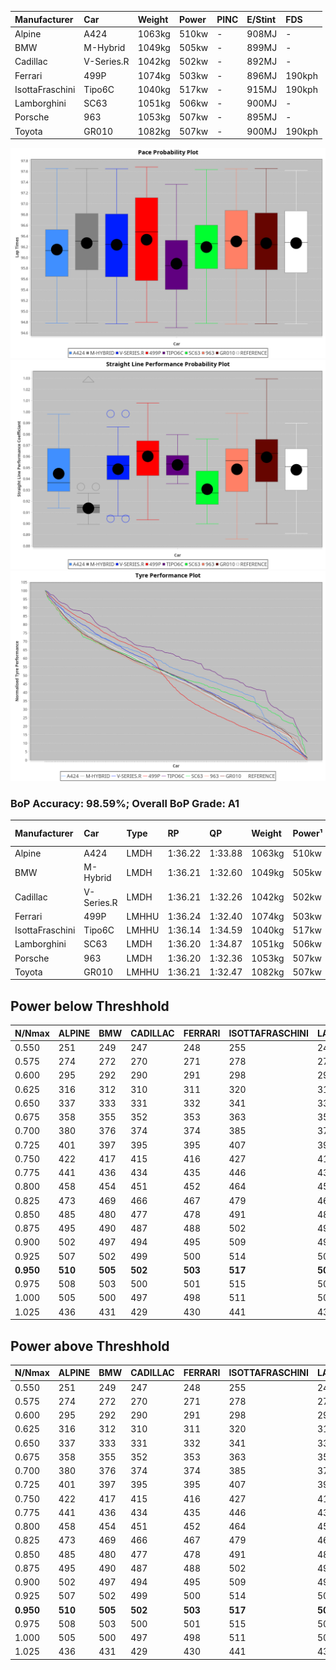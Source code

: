 |Manufacturer|Car|Weight|Power|PINC|E/Stint|FDS|
|:-|:-|:-|:-|:-|:-|:-|
|Alpine|A424|1063kg|510kw|-|908MJ|-|
|BMW|M-Hybrid|1049kg|505kw|-|899MJ|-|
|Cadillac|V-Series.R|1042kg|502kw|-|892MJ|-|
|Ferrari|499P|1074kg|503kw|-|896MJ|190kph|
|IsottaFraschini|Tipo6C|1040kg|517kw|-|915MJ|190kph|
|Lamborghini|SC63|1051kg|506kw|-|900MJ|-|
|Porsche|963|1053kg|507kw|-|895MJ|-|
|Toyota|GR010|1082kg|507kw|-|900MJ|190kph|

![PACECHART](./IMG/ACOMETHOD.png)
![STRAIGHTLINEPERFORMANCECHART](./IMG/ACOMETHOD_sp.png)
![TYREPERFORMANCECHART](./IMG/ACOMETHOD_tw.png)

### BoP Accuracy: 98.59%; Overall BoP Grade: A1
|Manufacturer|Car|Type|RP|QP|Weight|Power¹|Threshhold|PINC|Power²|E/Stint|AVG Vmax|FDS|RDLC|L/Stint|BOP-Grade|ModelAccuracy|ModelPoints|Match%|
|:-|:-|:-|:-|:-|:-|:-|:-|:-|:-|:-|:-|:-|:-|:-|:-|:-|:-|:-|
|Alpine|A424|LMDH|1:36.22|1:33.88|1063kg|510kw|210.0kph|-|510kw|908MJ|292.62kph|-|1.00|37|~A1|80.53%|517|100.00%|
|BMW|M-Hybrid|LMDH|1:36.21|1:32.60|1049kg|505kw|210.0kph|-|505kw|899MJ|288.98kph|-|1.02|37|~A1|96.62%|1656|100.00%|
|Cadillac|V-Series.R|LMDH|1:36.21|1:32.26|1042kg|502kw|210.0kph|-|502kw|892MJ|292.95kph|-|1.02|37|~A1|90.68%|2081|100.00%|
|Ferrari|499P|LMHHU|1:36.24|1:32.40|1074kg|503kw|210.0kph|-|503kw|896MJ|294.12kph|190kph|1.02|37|~A1|94.63%|2574|100.00%|
|IsottaFraschini|Tipo6C|LMHHU|1:36.14|1:34.59|1040kg|517kw|210.0kph|-|517kw|915MJ|295.13kph|190kph|1.06|37|+B1|66.67%|96|89.91%|
|Lamborghini|SC63|LMDH|1:36.20|1:34.87|1051kg|506kw|210.0kph|-|506kw|900MJ|290.58kph|-|1.04|37|~A1|92.15%|399|98.82%|
|Porsche|963|LMDH|1:36.20|1:32.36|1053kg|507kw|210.0kph|-|507kw|895MJ|293.36kph|-|1.01|37|~A1|95.67%|5902|100.00%|
|Toyota|GR010|LMHHU|1:36.21|1:32.47|1082kg|507kw|210.0kph|-|507kw|900MJ|294.02kph|190kph|1.01|37|~A1|91.69%|3310|100.00%|

## Power below Threshhold
|N/Nmax|ALPINE|BMW|CADILLAC|FERRARI|ISOTTAFRASCHINI|LAMBORGHINI|PORSCHE|TOYOTA|
|:-|:-|:-|:-|:-|:-|:-|:-|:-|
|0.550|251|249|247|248|255|249|250|250|
|0.575|274|272|270|271|278|272|273|273|
|0.600|295|292|290|291|298|292|293|293|
|0.625|316|312|310|311|320|313|314|314|
|0.650|337|333|331|332|341|334|335|335|
|0.675|358|355|352|353|363|355|356|356|
|0.700|380|376|374|374|385|377|377|377|
|0.725|401|397|395|395|407|398|399|399|
|0.750|422|417|415|416|427|418|419|419|
|0.775|441|436|434|435|446|437|438|438|
|0.800|458|454|451|452|464|454|455|455|
|0.825|473|469|466|467|479|469|470|470|
|0.850|485|480|477|478|491|481|482|482|
|0.875|495|490|487|488|502|491|492|492|
|0.900|502|497|494|495|509|498|499|499|
|0.925|507|502|499|500|514|503|504|504|
|**0.950**|**510**|**505**|**502**|**503**|**517**|**506**|**507**|**507**|
|0.975|508|503|500|501|515|504|505|505|
|1.000|505|500|497|498|511|501|502|502|
|1.025|436|431|429|430|441|432|433|433|

## Power above Threshhold
|N/Nmax|ALPINE|BMW|CADILLAC|FERRARI|ISOTTAFRASCHINI|LAMBORGHINI|PORSCHE|TOYOTA|
|:-|:-|:-|:-|:-|:-|:-|:-|:-|
|0.550|251|249|247|248|255|249|250|250|
|0.575|274|272|270|271|278|272|273|273|
|0.600|295|292|290|291|298|292|293|293|
|0.625|316|312|310|311|320|313|314|314|
|0.650|337|333|331|332|341|334|335|335|
|0.675|358|355|352|353|363|355|356|356|
|0.700|380|376|374|374|385|377|377|377|
|0.725|401|397|395|395|407|398|399|399|
|0.750|422|417|415|416|427|418|419|419|
|0.775|441|436|434|435|446|437|438|438|
|0.800|458|454|451|452|464|454|455|455|
|0.825|473|469|466|467|479|469|470|470|
|0.850|485|480|477|478|491|481|482|482|
|0.875|495|490|487|488|502|491|492|492|
|0.900|502|497|494|495|509|498|499|499|
|0.925|507|502|499|500|514|503|504|504|
|**0.950**|**510**|**505**|**502**|**503**|**517**|**506**|**507**|**507**|
|0.975|508|503|500|501|515|504|505|505|
|1.000|505|500|497|498|511|501|502|502|
|1.025|436|431|429|430|441|432|433|433|

